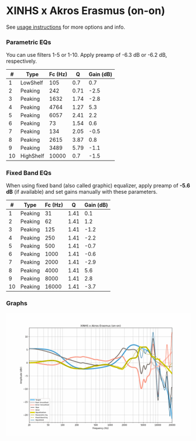# XINHS x Akros Erasmus (on-on)
See [usage instructions](https://github.com/jaakkopasanen/AutoEq#usage) for more options and info.

### Parametric EQs
You can use filters 1-5 or 1-10. Apply preamp of -6.3 dB or -6.2 dB, respectively.

|   # | Type      |   Fc (Hz) |    Q |   Gain (dB) |
|-----|-----------|-----------|------|-------------|
|   1 | LowShelf  |       105 | 0.7  |         0.7 |
|   2 | Peaking   |       242 | 0.71 |        -2.5 |
|   3 | Peaking   |      1632 | 1.74 |        -2.8 |
|   4 | Peaking   |      4764 | 1.27 |         5.3 |
|   5 | Peaking   |      6057 | 2.41 |         2.2 |
|   6 | Peaking   |        73 | 1.54 |         0.6 |
|   7 | Peaking   |       134 | 2.05 |        -0.5 |
|   8 | Peaking   |      2615 | 3.87 |         0.8 |
|   9 | Peaking   |      3489 | 5.79 |        -1.1 |
|  10 | HighShelf |     10000 | 0.7  |        -1.5 |

### Fixed Band EQs
When using fixed band (also called graphic) equalizer, apply preamp of **-5.6 dB** (if available) and set gains manually with these parameters.

|   # | Type    |   Fc (Hz) |    Q |   Gain (dB) |
|-----|---------|-----------|------|-------------|
|   1 | Peaking |        31 | 1.41 |         0.1 |
|   2 | Peaking |        62 | 1.41 |         1.2 |
|   3 | Peaking |       125 | 1.41 |        -1.2 |
|   4 | Peaking |       250 | 1.41 |        -2.2 |
|   5 | Peaking |       500 | 1.41 |        -0.7 |
|   6 | Peaking |      1000 | 1.41 |        -0.6 |
|   7 | Peaking |      2000 | 1.41 |        -2.9 |
|   8 | Peaking |      4000 | 1.41 |         5.6 |
|   9 | Peaking |      8000 | 1.41 |         2.8 |
|  10 | Peaking |     16000 | 1.41 |        -3.7 |

### Graphs
![](./XINHS%20x%20Akros%20Erasmus%20(on-on).png)
